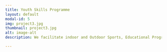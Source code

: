 ```yaml
---
title: Youth Skills Programme
layout: default
modal-id: 5
img: project3.jpg
thumbnail: project3.jpg
alt: image-alt
description: We facilitate indoor and Outdoor Sports, Educational Programmes, and Awareness Programmes

---
```

